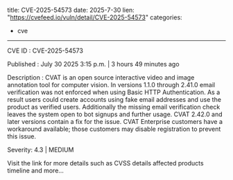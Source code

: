  
title: CVE-2025-54573
date: 2025-7-30
lien: "https://cvefeed.io/vuln/detail/CVE-2025-54573"
categories:
  - cve
---

CVE ID : CVE-2025-54573

Published :  July 30
2025
3:15 p.m. | 3 hours
49 minutes ago

Description : CVAT is an open source interactive video and image annotation tool for computer vision. In versions 1.1.0 through 2.41.0
email verification was not enforced when using Basic HTTP Authentication. As a result
users could create accounts using fake email addresses and use the product as verified users. Additionally
the missing email verification check leaves the system open to bot signups and further usage. CVAT 2.42.0 and later versions contain a fix for the issue. CVAT Enterprise customers have a workaround available; those customers may disable registration to prevent this issue.

Severity: 4.3 | MEDIUM

Visit the link for more details
such as CVSS details
affected products
timeline
and more...
